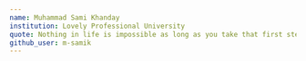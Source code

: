 ```yaml
---
name: Muhammad Sami Khanday
institution: Lovely Professional University
quote: Nothing in life is impossible as long as you take that first step.
github_user: m-samik
---
```

